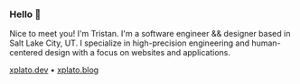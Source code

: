 ### Hello 👋

Nice to meet you! I'm Tristan. I'm a software engineer && designer based in Salt Lake City, UT. I specialize in high-precision engineering and human-centered design with a focus on websites and applications. 

[xplato.dev](https://xplato.dev) • [xplato.blog](https://xplato.blog)
